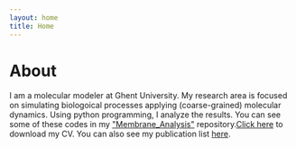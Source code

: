```yaml
---
layout: home
title: Home
---
```


# About

I am a molecular modeler at Ghent University. My research area is focused on simulating biologoical processes applying (coarse-grained) molecular dynamics. Using python programming, I analyze the results. You can see some of these codes in my ["Membrane_Analysis"]([https://scholar.google.com/citations?user=gX_JMSoAAAAJ&hl=en](https://github.com/SamanehDavoudi/Membrane_Analysis)) repository.[Click here](/cv.pdf) to download my CV. You can also see my publication list [here](https://scholar.google.com/citations?user=gX_JMSoAAAAJ&hl=en).


